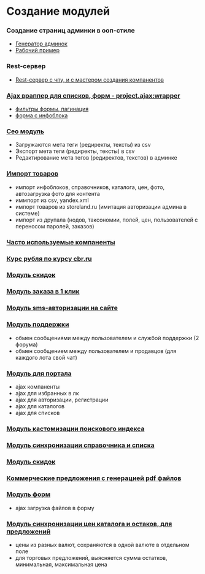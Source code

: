 Создание модулей
================

### Создание страниц админки в ооп-стиле
- [Генератор админок](https://github.com/DigitalWand/digitalwand.admin_helper)
- [Рабочий пример](https://github.com/niksamokhvalov/demo.adminhelper)

### Rest-сервер
- [Rest-cервер с чпу, и с мастером создания компанентов](https://github.com/DigitalWand/mvc.base)

### [Ajax враппер для списков, форм - project.ajax:wrapper](https://bitbucket.org/project-tm/project.ajax)
- [фильтры формы, пагинация](http://develop.dev-tm.ru/ajax/)
- [форма с инфоблока](http://develop.dev-tm.ru/form/)

### [Сео модуль](https://bitbucket.org/project-tm/project.seo/)
- Загружаются мета теги (редиректы, тексты) из csv
- Экспорт мета теги (редиректы, тексты) в csv
- Редактирование мета тегов (редиректов, текстов) в админке

### [Импорт товаров](https://bitbucket.org/project-tm/project.import)
- импорт инфоблоков, справочников, каталога, цен, фото, автозагрузка фото для контента
- иммпорт из csv, yandex.xml
- импорт товаров из storeland.ru (имитация авторизации админа в системе)
- импорт из друпала (нодов, таксономии, полей, цен, пользователей с переносом паролей, заказов)

### [Часто используемые компаненты](https://bitbucket.org/project-tm/project.companents)

### [Курс рубля по курсу cbr.ru](https://bitbucket.org/project-tm/project.cbr)
### [Модуль скидок](https://bitbucket.org/project-tm/project.discount)
### [Модуль заказа в 1 клик](https://bitbucket.org/project-tm/project.onclick)
### [Модуль sms-авторизации на сайте](https://bitbucket.org/project-tm/project.sms)

### [Модуль поддержки](https://bitbucket.org/project-tm/project.support)
- обмен сообщениями между пользователем и службой поддержки (2 форума)
- обмен сообщением между пользователем и продавцов (для каждого лота свой чат)

### [Модуль для портала](https://bitbucket.org/project-tm/project.game)
- ajax компаненты
- ajax для избранных в лк
- ajax для авторизации, регистрации
- ajax для каталогов
- ajax для списков

### [Модуль кастомизации поискового индекса](https://bitbucket.org/project-tm/project.search)
### [Модуль синхронизации справочника и списка](https://bitbucket.org/project-tm/projetc.sync)
### [Модуль скидок](https://bitbucket.org/project-tm/project.discount)
### [Коммерческие предложения с генерацией pdf файлов](https://bitbucket.org/project-tm/commercial.offers)

### [Модуль форм](https://bitbucket.org/project-tm/project.form)
- ajax загрузка файлов в форму

### [Модуль синхронизации цен каталога и остаков, для предложений](https://bitbucket.org/project-tm/project.catalog)
- цены из разных валют, сохраняются в одной валюте в отдельном поле
- для торговых предложений, выясняется сумма остатков, минимальная, максимальная цена
